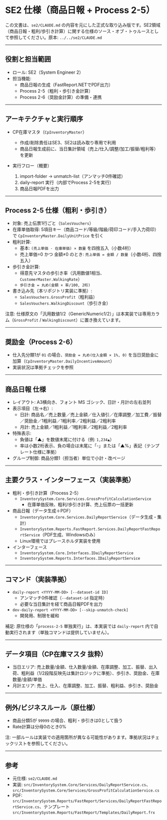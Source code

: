 # SE2 仕様（商品日報 + Process 2-5）

この文書は、`se2/CLAUDE.md` の内容を元にした正式な取り込み版です。SE2領域（商品日報・粗利/歩引き計算）に関する仕様のソース・オブ・トゥルースとして参照してください。原本: `../../se2/CLAUDE.md`

---

## 役割と担当範囲
- ロール: SE2（System Engineer 2）
- 担当機能:
  - 商品日報の生成（FastReport.NETでPDF出力）
  - Process 2-5（粗利・歩引き金計算）
  - Process 2-6（奨励金計算）の準備・連携

---

## アーキテクチャと実行順序

- CP在庫マスタ（`CpInventoryMaster`）
  - 作成/削除責任はSE3、SE2は読み取り専用で利用
  - 商品日報生成前に、当日集計領域（売上/仕入/調整/加工/振替/粗利等）を更新

- 実行フロー（概要）
  1. import-folder → unmatch-list（アンマッチ0件確認）
  2. daily-report 実行（内部でProcess 2-5を実行）
  3. 商品日報PDFを出力

---

## Process 2-5 仕様（粗利・歩引き）

- 対象: 売上伝票1行ごと（`SalesVouchers`）
- 在庫単価取得: 5項目キー（商品コード/等級/階級/荷印コード/手入力荷印）で `CpInventoryMaster.DailyUnitPrice` を引く
- 粗利計算:
  - 基本: `(売上単価 - 在庫単価) × 数量` を四捨五入（小数4桁）
  - 売上単価=0 かつ 金額≠0 のとき: `売上単価 = 金額 / 数量`（小数4桁、四捨五入）
- 歩引き金計算:
  - 得意先マスタの歩引き率（汎用数値1相当、`CustomerMaster.WalkingRate`）
  - `歩引き金 = 丸め(金額 × 率/100, 2桁)`
- 書き込み先（本リポジトリ実装に準拠）:
  - `SalesVouchers.GrossProfit`（粗利益）
  - `SalesVouchers.WalkingDiscount`（歩引き金）

注意: 仕様原文の「汎用数値1/2（GenericNumeric1/2）」は本実装では専用カラム（`GrossProfit` / `WalkingDiscount`）に置き換えています。

---

## 奨励金（Process 2-6）
- 仕入先分類1が `01` の場合、`奨励金 = 丸め(仕入金額 × 1%, 0)` を当日奨励金に加算（`CpInventoryMaster.DailyIncentiveAmount`）
- 実装状況は準拠チェックを参照

---

## 商品日報 仕様

- レイアウト: A3横向き、フォント MS ゴシック、日計・月計の左右並列
- 表示項目（左→右）:
  - 日計: 商品名／売上数量／売上金額／仕入値引／在庫調整／加工費／振替／奨励金／1粗利益／1粗利率／2粗利益／2粗利率
  - 月計: 売上金額／1粗利益／1粗利率／2粗利益／2粗利率
- 特殊表示:
  - 負値は「▲」を数値末尾に付ける（例: `1,234▲`）
  - 率は小数2桁表示、負の場合は末尾に「-」または「▲%」表記（テンプレート仕様に準拠）
- グループ制御: 商品分類1（担当者）単位で小計・改ページ

---

## 主要クラス・インターフェース（実装準拠）

- 粗利・歩引き計算（Process 2-5）
  - `InventorySystem.Core.Services.GrossProfitCalculationService`
    - 在庫単価反映、粗利/歩引き計算、売上伝票の一括更新
- 商品日報（データ生成＋PDF）
  - `InventorySystem.Core.Services.DailyReportService`（データ生成・集計）
  - `InventorySystem.Reports.FastReport.Services.DailyReportFastReportService`（PDF生成、Windowsのみ）
  - Linux環境ではプレースホルダ実装を使用
- インターフェース
  - `InventorySystem.Core.Interfaces.IDailyReportService`
  - `InventorySystem.Reports.Interfaces.IDailyReportService`

---

## コマンド（実装準拠）

- `daily-report <YYYY-MM-DD> [--dataset-id ID]`
  - アンマッチ0件確認（`--dataset-id` 指定時）
  - 必要な当日集計を経て商品日報PDFを出力
- `dev-daily-report <YYYY-MM-DD> [--skip-unmatch-check]`
  - 開発用、制限を緩和

補足: 原仕様の「`process-2-5` 単独実行」は、本実装では `daily-report` 内で自動実行されます（単独コマンドは提供していません）。

---

## データ項目（CP在庫マスタ 抜粋）
- 当日エリア: 売上数量/金額、仕入数量/金額、在庫調整、加工、振替、出入荷、粗利益（1/2段階反映先は集計ロジックに準拠）、歩引き、奨励金、在庫数量/金額/単価
- 月計エリア: 売上、仕入、在庫調整、加工、振替、粗利益、歩引き、奨励金

---

## 例外/ビジネスルール（原仕様）
- 商品分類5が `99999` の場合、粗利・歩引きは0として扱う
- Rate計算は分母0のとき0%

注: 一部ルールは実装での適用箇所が異なる可能性があります。準拠状況はチェックリストを参照してください。

---

## 参考
- 元仕様: `se2/CLAUDE.md`
- 実装: `src/InventorySystem.Core/Services/DailyReportService.cs`、`src/InventorySystem.Core/Services/GrossProfitCalculationService.cs`
- PDF: `src/InventorySystem.Reports/FastReport/Services/DailyReportFastReportService.cs`、テンプレート `src/InventorySystem.Reports/FastReport/Templates/DailyReport.frx`

